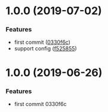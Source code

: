 # 1.0.0 (2019-07-02)


### Features

* first commit ([0330f6c](https://github.com/maoyuyang/vue-ppt/commit/0330f6c))
* support config ([f525855](https://github.com/maoyuyang/vue-ppt/commit/f525855))



# 1.0.0 (2019-06-26)


### Features

* first commit 0330f6c



